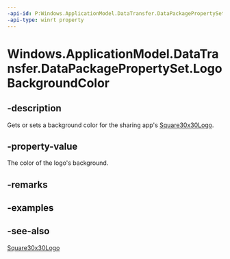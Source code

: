 ----api-id: P:Windows.ApplicationModel.DataTransfer.DataPackagePropertySet.LogoBackgroundColor
-api-type: winrt property
---<!-- Property syntaxpublic Windows.UI.Color LogoBackgroundColor { get;  set; }--># Windows.ApplicationModel.DataTransfer.DataPackagePropertySet.LogoBackgroundColor## -descriptionGets or sets a background color for the sharing app's [Square30x30Logo](datapackagepropertyset_square30x30logo.md).## -property-valueThe color of the logo's background.## -remarks## -examples## -see-also[Square30x30Logo](datapackagepropertyset_square30x30logo.md)